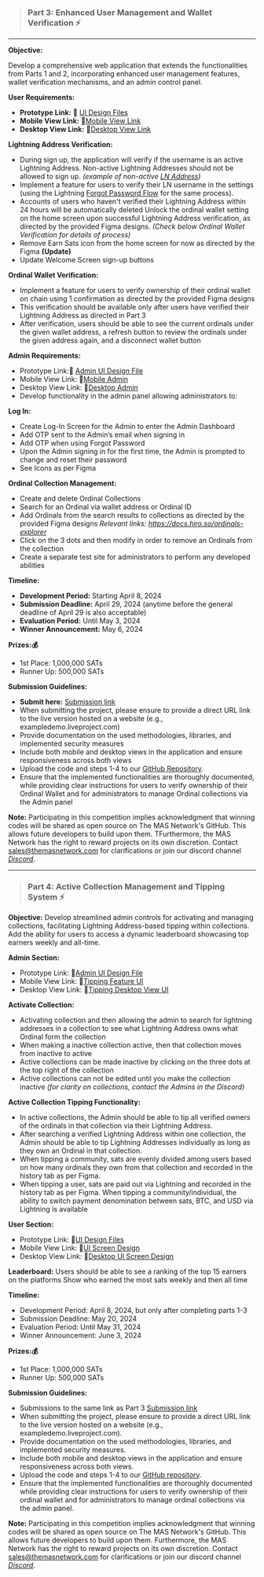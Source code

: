 > ### Part 3: Enhanced User Management and Wallet Verification ⚡
__________________________________________________________________________________________________________________________
**Objective:**

Develop a comprehensive web application that extends the functionalities from Parts 1 and 2, incorporating enhanced user management features, wallet verification mechanisms, and an admin control panel.

**User Requirements:**
- **Prototype Link:** 🎨 [UI Design Files](https://www.figma.com/proto/RUFBEsbS5RS78bS541rbbu/Community-Design-Access-File?type=design&node-id=1-2474&t=9vHXFN5SgPVvdcJr-1&scaling=scale-down&page-id=0%3A1&starting-point-node-id=1%3A2474&show-proto-sidebar=1&mode=design)  
- **Mobile View Link:** 🎨[Mobile View Link](https://the-solution-challenge.web.app/forgot-password) 
- **Desktop View Link:** 🎨[Desktop View Link](https://www.figma.com/proto/RUFBEsbS5RS78bS541rbbu/Community-Design-Access-File?type=design&node-id=43-11972&t=DGLI2iHWagSU0f63-0&scaling=scale-down&page-id=43%3A11636&starting-point-node-id=43%3A11972&show-proto-sidebar=1)


**Lightning Address Verification:**
- During sign up, the application will verify if the username is an active Lightning Address. Non-active Lightning Addresses should not be allowed to sign up. 
*(example of non-active [LN Address](https://docs.google.com/document/d/1ZvfVuuY1mpB_ct7O8dDYe_SPzoy2vMWICGuI1TKhl58/edit?usp=sharing))*
- Implement a feature for users to verify their LN username in the settings (using the Lightning [Forgot Password Flow](https://the-solution-challenge.web.app/forgot-password) for the same process).
- Accounts of users who haven't verified their Lightning Address within 24 hours will be automatically deleted
Unlock the ordinal wallet setting on the home screen upon successful Lightning Address verification, as directed by the provided Figma designs. *(Check below Ordinal Wallet Verification for details of process)*
- Remove Earn Sats icon from the home screen for now as directed by the Figma **(Update)**
- Update Welcome Screen sign-up buttons 

**Ordinal Wallet Verification:**
- Implement a feature for users to verify ownership of their ordinal wallet on chain using 1 confirmation as directed by the provided Figma designs
- This verification should be available only after users have verified their Lightning Address as directed in Part 3
- After verification, users should be able to see the current ordinals under the given wallet address, a refresh button to review the ordinals under the given address again, and a disconnect wallet button


**Admin Requirements:**
- Prototype Link:🎨 [Admin UI Design File](https://www.figma.com/file/RUFBEsbS5RS78bS541rbbu/Community-Design-Access-File?type=design&node-id=2940-11887&mode=design&t=eG2K4kNe0wrU5pw2-4)
- Mobile View Link: 🎨[Mobile Admin](https://www.figma.com/proto/RUFBEsbS5RS78bS541rbbu/Community-Design-Access-File?type=design&node-id=2940-11888&t=yGBIqTROV0XsrBAz-1&scaling=scale-down&page-id=0%3A1&starting-point-node-id=2940%3A11888&show-proto-sidebar=1&mode=design)
- Desktop View Link: 🎨[Desktop Admin](https://www.figma.com/proto/RUFBEsbS5RS78bS541rbbu/Community-Design-Access-File?type=design&node-id=2871-9887&t=DGLI2iHWagSU0f63-0&scaling=scale-down&page-id=43%3A11636&starting-point-node-id=2871%3A9887&show-proto-sidebar=1)
- Develop functionality in the admin panel allowing administrators to:

**Log In:**
- Create Log-In Screen for the Admin to enter the Admin Dashboard
- Add OTP sent to the Admin’s email when signing in
- Add OTP when using Forgot Password
- Upon the Admin signing in for the first time, the Admin is prompted to change and reset their password
- See Icons as per Figma

**Ordinal Collection Management:**
- Create and delete Ordinal Collections
- Search for an Ordinal via wallet address or Ordinal ID
- Add Ordinals from the search results to collections as directed by the provided Figma designs *Relevant links: https://docs.hiro.so/ordinals-explorer*
- Click on the 3 dots and then modify in order to remove an Ordinals from the collection
- Create a separate test site for administrators to perform any developed abilities

**Timeline:**
- **Development Period:** Starting April 8, 2024
- **Submission Deadline:**  April 29, 2024 (anytime before the general deadline of April 29 is also acceptable)
- **Evaluation Period:** Until May 3, 2024
- **Winner Announcement:** May 6, 2024

**Prizes:💰**
- 1st Place: 1,000,000 SATs
- Runner Up: 500,000 SATs

**Submission Guidelines:**
- **Submit here:** [Submission link](https://us17.list-manage.com/contact-form?u=9ccd4641b8ee796732538477e&form_id=6bdce4ef6cc28f1bcb12f124e313c9e3)
- When submitting the project, please ensure to provide a direct URL link to the live version hosted on a website (e.g., exampledemo.liveproject.com)
- Provide documentation on the used methodologies, libraries, and implemented security measures
- Include both mobile and desktop views in the application and ensure responsiveness across both views
- Upload the code and steps 1-4 to our [GitHub Repository](https://github.com/The-MAS-Network/TheSolution/tree/Challenge-Phase-3).
- Ensure that the implemented functionalities are thoroughly documented, while providing clear instructions for users to verify ownership of their Ordinal Wallet and for administrators to manage Ordinal collections via the Admin panel

**Note:** Participating in this competition implies acknowledgment that winning codes will be shared as open source on The MAS Network's GitHub. This allows future developers to build upon them. TFurthermore, the MAS Network has the right to reward projects on its own discretion. Contact sales@themasnetwork.com for clarifications or join our discord channel *[Discord](https://discord.com/invite/UeNA5yXAug)*.

_________________________________________________________________________________________________________________________
> ### Part 4: Active Collection Management and Tipping System ⚡

**Objective:**
Develop streamlined admin controls for activating and managing collections, facilitating Lightning Address-based tipping within collections. Add the ability for users to access a dynamic leaderboard showcasing top earners weekly and all-time.

**Admin Section:**
- Prototype Link: 🎨[Admin UI Design File](https://www.figma.com/file/RUFBEsbS5RS78bS541rbbu/Community-Design-Access-File?type=design&node-id=2940-11887&mode=design&t=eG2K4kNe0wrU5pw2-4)
- Mobile View Link: 🎨[Tipping Feature UI](https://www.figma.com/proto/RUFBEsbS5RS78bS541rbbu/Community-Design-Access-File?type=design&node-id=2895-8991&t=IEkbEFkfUBNl2p11-0&scaling=scale-down&page-id=0%3A1&starting-point-node-id=1%3A2474)
- Desktop View Link: 🎨[Tipping Desktop View UI](https://www.figma.com/proto/RUFBEsbS5RS78bS541rbbu/Community-Design-Access-File?type=design&node-id=2924-21845&t=IEkbEFkfUBNl2p11-0&scaling=scale-down&page-id=43%3A11636&starting-point-node-id=2871%3A9887)

**Activate Collection:**
- Activating collection and then allowing the admin to search for lightning addresses in a collection to see what Lightning Address owns what Ordinal form the collection
- When making a inactive collection active, then that collection moves from inactive to active
- Active collections can be made inactive by clicking on the three dots at the top right of the collection
- Active collections can not be edited until you make the collection inactive *(for clarity on collections, contact the Admins in the Discord)*

**Active Collection Tipping Functionality:**
- In active collections, the Admin should be able to tip all verified owners of the ordinals in that collection via their Lightning Address.
- After searching a verified Lightning Address within one collection, the Admin should be able to tip Lightning Addresses individually as long as they own an Ordinal in that collection.
- When tipping a community, sats are evenly divided among users based on how many ordinals they own from that collection and recorded in the history tab as per Figma.
- When tipping a user, sats are paid out via Lightning and recorded in the history tab as per Figma.
When tipping a community/individual, the ability to switch payment denomination between sats, BTC, and USD via Lightning is available

**User Section:**
- Prototype Link: 🎨[UI Design Files](https://www.figma.com/file/RUFBEsbS5RS78bS541rbbu/Community-Design-Access-File?type=design&node-id=1-2116&mode=design&t=eG2K4kNe0wrU5pw2-4)
- Mobile View Link: 🎨[UI Screen Design](https://www.figma.com/proto/RUFBEsbS5RS78bS541rbbu/Community-Design-Access-File?type=design&node-id=2904-10600&t=IEkbEFkfUBNl2p11-0&scaling=scale-down&page-id=0%3A1&starting-point-node-id=1%3A2474&show-proto-sidebar=1)
- Desktop View Link: 🎨[Desktop UI Screen Design](https://www.figma.com/proto/RUFBEsbS5RS78bS541rbbu/Community-Design-Access-File?type=design&node-id=2915-12740&t=IEkbEFkfUBNl2p11-0&scaling=scale-down&page-id=43%3A11636&starting-point-node-id=43%3A11972&show-proto-sidebar=1)

**Leaderboard:**
Users should be able to see a ranking of the top 15 earners on the platforms
Show who earned the most sats weekly and then all time 

**Timeline:**
- Development Period: April 8, 2024, but only after completing parts 1-3
- Submission Deadline:  May 20, 2024
- Evaluation Period: Until May 31, 2024
- Winner Announcement: June 3, 2024

**Prizes:💰**
- 1st Place: 1,000,000 SATs
- Runner Up: 500,000 SATs

**Submission Guidelines:**
- Submissions to the same link as Part 3 [Submission link](https://us17.list-manage.com/contact-form?u=9ccd4641b8ee796732538477e&form_id=6bdce4ef6cc28f1bcb12f124e313c9e3)
- When submitting the project, please ensure to provide a direct URL link to the live version hosted on a website (e.g., exampledemo.liveproject.com).
- Provide documentation on the used methodologies, libraries, and implemented security measures.
- Include both mobile and desktop views in the application and ensure responsiveness across both views.
- Upload the code and steps 1-4 to our [GitHub repository](https://github.com/The-MAS-Network/TheSolution/tree/Challenge-Phase-4).
- Ensure that the implemented functionalities are thoroughly documented while providing clear instructions for users to verify ownership of their ordinal wallet and for administrators to manage ordinal collections via the admin panel.

**Note:** Participating in this competition implies acknowledgment that winning codes will be shared as open source on The MAS Network's GitHub. This allows future developers to build upon them. Furthermore, the MAS Network has the right to reward projects on its own discretion. Contact sales@themasnetwork.com for clarifications or join our discord channel *[Discord](https://discord.com/invite/UeNA5yXAug)*.




